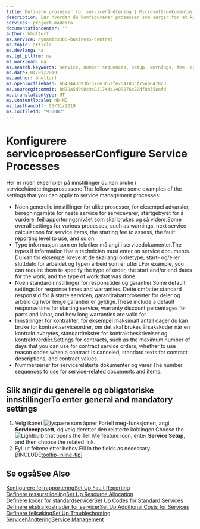 ```yaml
---
title: Definere prosesser for servicehåndtering | Microsoft-dokumentasjon
description: Lær hvordan du konfigurerer prosesser som sørger for at kundene dine er tilfreds med kundeservicen.
services: project-madeira
documentationcenter: ''
author: bholtorf
ms.service: dynamics365-business-central
ms.topic: article
ms.devlang: na
ms.tgt_pltfrm: na
ms.workload: na
ms.search.keywords: service, number sequences, setup, warnings, fee, contracts, warranties
ms.date: 04/01/2019
ms.author: bholtorf
ms.openlocfilehash: b640443093b137ce3b5afe264185cf75ab0478c3
ms.sourcegitcommit: bd78a5d990c9e83174da1409076c22df8b35eafd
ms.translationtype: HT
ms.contentlocale: nb-NO
ms.lasthandoff: 03/31/2019
ms.locfileid: "930087"
---
```

# <a name="configure-service-processes"></a><span data-ttu-id="88ac5-103">Konfigurere serviceprosesser</span><span class="sxs-lookup"><span data-stu-id="88ac5-103">Configure Service Processes</span></span>
<span data-ttu-id="88ac5-104">Her er noen eksempler på innstillinger du kan bruke i servicehåndteringsprosessene:</span><span class="sxs-lookup"><span data-stu-id="88ac5-104">The following are some examples of the settings that you can apply to service management processes:</span></span>  
  
* <span data-ttu-id="88ac5-105">Noen generelle innstillinger for ulike prosesser, for eksempel advarsler, beregningsmåte for neste service for servicevarer, startgebyret for å vurdere, feilrapporteringsnivået som skal brukes og så videre.</span><span class="sxs-lookup"><span data-stu-id="88ac5-105">Some overall settings for various processes, such as warnings, next service calculations for service items, the starting fee to assess, the fault reporting level to use, and so on.</span></span>  
* <span data-ttu-id="88ac5-106">Type informasjon som en tekniker må angi i servicedokumenter.</span><span class="sxs-lookup"><span data-stu-id="88ac5-106">The types if information that a technician must enter on service documents.</span></span> <span data-ttu-id="88ac5-107">Du kan for eksempel kreve at de skal angi ordretype, start- og/eller sluttdato for arbeidet og typen arbeid som er utført.</span><span class="sxs-lookup"><span data-stu-id="88ac5-107">For example, you can require them to specify the type of order, the start and/or end dates for the work, and the type of work that was done.</span></span>  
* <span data-ttu-id="88ac5-108">Noen standardinnstillinger for responstider og garantier.</span><span class="sxs-lookup"><span data-stu-id="88ac5-108">Some default settings for response times and warranties.</span></span> <span data-ttu-id="88ac5-109">Dette omfatter standard responstid for å starte servicen, garantirabattprosenter for deler og arbeid og hvor lenge garantier er gyldige.</span><span class="sxs-lookup"><span data-stu-id="88ac5-109">These include a default response time for starting service, warranty discount percentages for parts and labor, and how long warranties are valid for.</span></span>  
* <span data-ttu-id="88ac5-110">Innstillinger for kontrakter, for eksempel maksimalt antall dager du kan bruke for kontraktserviceordrer, om det skal brukes årsakskoder når en kontrakt avbrytes, standardtekster for kontraktbeskrivelser og kontraktverdier.</span><span class="sxs-lookup"><span data-stu-id="88ac5-110">Settings for contracts, such as the maximum number of days that you can use for contract service orders, whether to use reason codes when a contract is canceled, standard texts for contract descriptions, and contract values.</span></span>  
* <span data-ttu-id="88ac5-111">Nummerserier for servicerelaterte dokumenter og varer.</span><span class="sxs-lookup"><span data-stu-id="88ac5-111">The number sequences to use for service-related documents and items.</span></span>  

## <a name="to-enter-general-and-mandatory-settings"></a><span data-ttu-id="88ac5-112">Slik angir du generelle og obligatoriske innstillinger</span><span class="sxs-lookup"><span data-stu-id="88ac5-112">To enter general and mandatory settings</span></span>
1. <span data-ttu-id="88ac5-113">Velg ikonet ![lyspære som åpner Fortell meg-funksjonen](media/ui-search/search_small.png "Fortell hva du vil gjøre"), angi **Serviceoppsett**, og velg deretter den relaterte koblingen.</span><span class="sxs-lookup"><span data-stu-id="88ac5-113">Choose the ![Lightbulb that opens the Tell Me feature](media/ui-search/search_small.png "Tell me what you want to do") icon, enter **Service Setup**, and then choose the related link.</span></span>
2. <span data-ttu-id="88ac5-114">Fyll ut feltene etter behov.</span><span class="sxs-lookup"><span data-stu-id="88ac5-114">Fill in the fields as necessary.</span></span> [!INCLUDE[tooltip-inline-tip](includes/tooltip-inline-tip_md.md)]  

## <a name="see-also"></a><span data-ttu-id="88ac5-115">Se også</span><span class="sxs-lookup"><span data-stu-id="88ac5-115">See Also</span></span>  
[<span data-ttu-id="88ac5-116">Konfigurere feilrapportering</span><span class="sxs-lookup"><span data-stu-id="88ac5-116">Set Up Fault Reporting</span></span>](service-how-setup-fault-reporting.md)  
[<span data-ttu-id="88ac5-117">Definere ressurstildeling</span><span class="sxs-lookup"><span data-stu-id="88ac5-117">Set Up Resource Allocation</span></span>](service-how-setup-resource-allocation.md)  
[<span data-ttu-id="88ac5-118">Definere koder for standardservicer</span><span class="sxs-lookup"><span data-stu-id="88ac5-118">Set Up Codes for Standard Services</span></span>](service-how-setup-service-coding.md)  
[<span data-ttu-id="88ac5-119">Definere ekstra kostnader for servicer</span><span class="sxs-lookup"><span data-stu-id="88ac5-119">Set Up Additional Costs for Services</span></span>](service-how-setup-service-costs-pricing.md)  
[<span data-ttu-id="88ac5-120">Definere feilsøking</span><span class="sxs-lookup"><span data-stu-id="88ac5-120">Set Up Troubleshooting</span></span>](service-how-setup-troubleshooting.md)  
[<span data-ttu-id="88ac5-121">Servicehåndtering</span><span class="sxs-lookup"><span data-stu-id="88ac5-121">Service Management</span></span>](service-service.md)  
